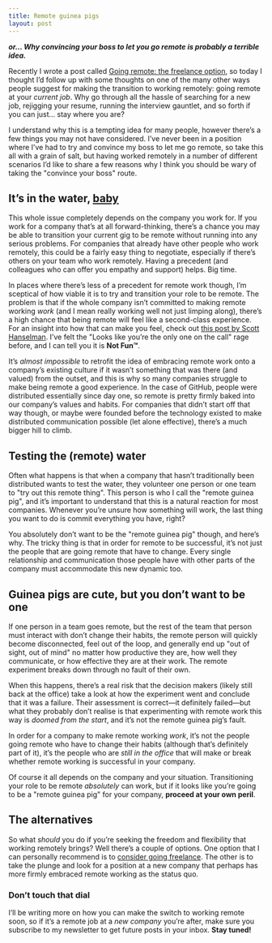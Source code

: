 ```yaml
---
title: Remote guinea pigs
layout: post
---
```


_**or… Why convincing your boss to let you go remote is probably a terrible idea.**_

Recently I wrote a post called [Going remote: the freelance option](http://cobyism.com/blog/being-proud-of-your-past-work/), so today I thought I’d follow up with some thoughts on one of the many other ways people suggest for making the transition to working remotely: going remote at your *current job*. Why go through all the hassle of searching for a new job, rejigging your resume, running the interview gauntlet, and so forth if you can just… stay where you are?

I understand why this is a tempting idea for many people, however there’s a few things you may not have considered. I’ve never been in a position where I’ve had to try and convince my boss to let me go remote, so take this all with a grain of salt, but having worked remotely in a number of different scenarios I’d like to share a few reasons why I think you should be wary of taking the "convince your boss" route.

## It’s in the water, [baby](https://youtu.be/6vlm4JsBsPE)

This whole issue completely depends on the company you work for. If you work for a company that’s at all forward-thinking, there’s a chance you may be able to transition your current gig to be remote without running into any serious problems. For companies that already have other people who work remotely, this could be a fairly easy thing to negotiate, especially if there’s others on your team who work remotely. Having a precedent (and colleagues who can offer you empathy and support) helps. Big time.

In places where there’s less of a precedent for remote work though, I’m sceptical of how viable it is to try and transition your role to be remote. The problem is that if the whole company isn’t committed to making remote working *work* (and I mean really working well not just limping along), there’s a high chance that being remote will feel like a second-class experience. For an insight into how that can make you feel, check out [this post by Scott Hanselman](http://www.hanselman.com/blog/TragediesOfTheRemoteWorkerLooksLikeYoureTheOnlyOneOnTheCall.aspx). I’ve felt the "Looks like you’re the only one on the call" rage before, and I can tell you it is **Not Fun™**.

It’s *almost impossible* to retrofit the idea of embracing remote work onto a company’s existing culture if it wasn’t something that was there (and valued) from the outset, and this is why so many companies struggle to make being remote a good experience. In the case of GitHub, people were distributed essentially since day one, so remote is pretty firmly baked into our company’s values and habits. For companies that didn’t start off that way though, or maybe were founded before the technology existed to make distributed communication possible (let alone effective), there’s a much bigger hill to climb.

## Testing the (remote) water

Often what happens is that when a company that hasn’t traditionally been distributed wants to test the water, they volunteer one person or one team to "try out this remote thing". This person is who I call the "remote guinea pig", and it’s important to understand that this is a natural reaction for most companies. Whenever you’re unsure how something will work, the last thing you want to do is commit everything you have, right?

You absolutely don’t want to be the "remote guinea pig" though, and here’s why. The tricky thing is that in order for remote to be successful, it’s not just the people that are going remote that have to change. Every single relationship and communication those people have with other parts of the company must accommodate this new dynamic too.

## Guinea pigs are cute, but you don’t want to be one

If one person in a team goes remote, but the rest of the team that person must interact with don’t change their habits, the remote person will quickly become disconnected, feel out of the loop, and generally end up "out of sight, out of mind" no matter how productive they are, how well they communicate, or how effective they are at their work. The remote experiment breaks down through no fault of their own.

When this happens, there’s a real risk that the decision makers (likely still back at the office) take a look at how the experiment went and conclude that it was a failure. Their assessment is correct—it definitely failed—but what they probably don’t realise is that experimenting with remote work this way is *doomed from the start*, and it’s not the remote guinea pig’s fault.

In order for a company to make remote working *work*, it’s not the people going remote who have to change their habits (although that’s definitely part of it), it’s the people who are *still in the office* that will make or break whether remote working is successful in your company.

Of course it all depends on the company and your situation. Transitioning your role to be remote *absolutely* can work, but if it looks like you’re going to be a "remote guinea pig" for your company, **proceed at your own peril**.

## The alternatives

So what *should* you do if you’re seeking the freedom and flexibility that working remotely brings? Well there’s a couple of options. One option that I can personally recommend is to [consider going freelance](http://cobyism.com/blog/being-proud-of-your-past-work/). The other is to take the plunge and look for a position at a new company that perhaps has more firmly embraced remote working as the status quo.

### Don’t touch that dial

 I’ll be writing more on how you can make the switch to working remote soon, so if it’s a remote job at a *new company* you’re after, make sure you subscribe to my newsletter to get future posts in your inbox. **Stay tuned!**
